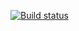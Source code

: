 [![Build status](https://ci.appveyor.com/api/projects/status/whhqxcv10hywr38s/branch/master?svg=true)](https://ci.appveyor.com/project/andrew-pahomov/aqa4-1-2-ci-schema/branch/master)